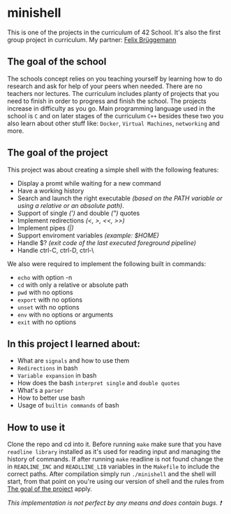 # minishell
This is one of the projects in the curriculum of 42 School. It's also the first group project in curriculum. My partner: [Felix Brüggemann](https://github.com/FelixBrgm)

## The goal of the school
The schools concept relies on you teaching yourself by learning how to do research and ask for help of your peers when needed. There are no teachers nor lectures. The curriculum includes planty of projects that you need to finish in order to progress and finish the school. The projects increase in difficulty as you go. Main programming language used in the school is `C` and on later stages of the curriculum `C++` besides these two you also learn about other stuff like: `Docker`, `Virtual Machines`, `networking` and more.

## The goal of the project
This project was about creating a simple shell with the following features:
 - Display a promt while waiting for a new command
 - Have a working history
 - Search and launch the right executable *(based on the PATH variable or using a
   relative or an absolute path)*.
 - Support of single *(')* and double *(")* quotes
 - Implement redirections *(<, >, <<, >>)*
 - Implement pipes *(|)*
 - Support enviroment variables *(example: $HOME)*
 - Handle $? *(exit code of the last executed foreground pipeline)*
 - Handle ctrl-C, ctrl-D, ctrl-\
 
We also were required to implement the following built in commands:
 - `echo` with option -n
 - `cd` with only a relative or absolute path
 - `pwd` with no options
 - `export` with no options
 - `unset` with no options
 - `env` with no options or arguments
 - `exit` with no options

## In this project I learned about:
 - What are `signals` and how to use them
 - `Redirections` in bash
 - `Variable expansion` in bash
 - How does the bash `interpret single` and `double quotes`
 - What's a `parser`
 - How to better use bash
 - Usage of `builtin commands` of bash

## How to use it
Clone the repo and cd into it. Before running `make` make sure that you have `readline library` installed as it's used for reading input and managing the history of commands. If after running `make` readline is not found change the in `READLINE_INC` and `READLLINE_LIB` variables in the `Makefile` to include the correct paths. After compilation simply run `./minishell` and the shell will start, from that point on you're using our version of shell and the rules from [The goal of the project](https://github.com/Doush-H/minishell#the-goal-of-the-project) apply.

_This implementation is not perfect by any means and does contain bugs. ❗_
